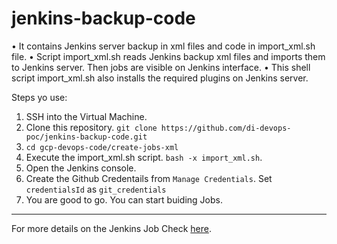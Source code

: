 # jenkins-backup-code

•	It contains Jenkins server backup in xml files and code in import_xml.sh file.
•	Script import_xml.sh reads Jenkins backup xml files and imports them to Jenkins server. Then jobs are visible on Jenkins interface.
•	This shell script import_xml.sh also installs the required plugins on Jenkins server.

Steps yo use:
1. SSH into the Virtual Machine.
2. Clone this repository. `git clone https://github.com/di-devops-poc/jenkins-backup-code.git`
3. `cd gcp-devops-code/create-jobs-xml`
4. Execute the import_xml.sh script. `bash -x import_xml.sh`.
5. Open the Jenkins console.
6. Create the Github Credentails from `Manage Credentials`. Set `credentialsId` as `git_credentials`
7. You are good to go. You can start buiding Jobs.


-------------------------------------------------------------------------------------------------------------------------

For more details on the Jenkins Job Check [here](https://github.com/di-devops-poc/jenkins-backup-code/tree/main/create-jobs-xml).
